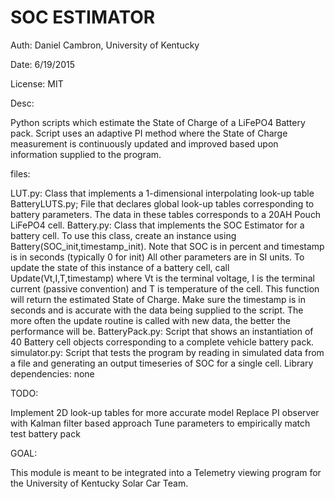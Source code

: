 
# SOC ESTIMATOR
Auth: Daniel Cambron, University of Kentucky

Date: 6/19/2015

License: MIT

Desc:

Python scripts which estimate the State of Charge of a LiFePO4 Battery pack.
Script uses an adaptive PI method where the State of Charge measurement is 
continuously updated and improved based upon information supplied
to the program.

files:

LUT.py:
	Class that implements a 1-dimensional interpolating look-up table
BatteryLUTS.py;
	File that declares global look-up tables corresponding to 
    battery parameters. The data in these tables corresponds
	to a 20AH Pouch LiFePO4 cell.
Battery.py:
	Class that implements the SOC Estimator for a battery cell. To use this
	class, create an instance using Battery(SOC_init,timestamp_init). Note 
	that SOC is in percent and timestamp is in seconds (typically 0 for init)
	All other parameters are in SI units. To update the state of this instance
	of a battery cell, call Update(Vt,I,T,timestamp) where Vt is the terminal
	voltage, I is the terminal current (passive convention) and T is
	temperature of the cell. This function will return the estimated State of
	Charge. Make sure the timestamp is in seconds and is accurate with the data
	being supplied to the script. The more often the update routine is called
	with new data, the better the performance will be.
BatteryPack.py:
	Script that shows an instantiation of 40 Battery cell objects corresponding
	to a complete vehicle battery pack.
simulator.py:
	Script that tests the program by reading in simulated data from a file and 
	generating an output timeseries of SOC for a single cell. 
Library dependencies: none

TODO:

Implement 2D look-up tables for more accurate model
Replace PI observer with Kalman filter based approach
Tune parameters to empirically match test battery pack

GOAL:

This module is meant to be integrated into a Telemetry viewing program
for the University of Kentucky Solar Car Team.


